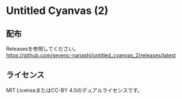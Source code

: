 # Untitled Cyanvas (2)

## 配布

Releasesを参照してください。\
<https://github.com/sevenc-nanashi/untitled_cyanvas_2/releases/latest>

## ライセンス

MIT LicenseまたはCC-BY 4.0のデュアルライセンスです。
